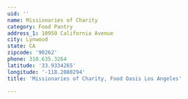 ```yaml
---
uid: ''
name: Missionaries of Charity
category: Food Pantry
address_1: 10950 California Avenue
city: Lynwood
state: CA
zipcode: '90262'
phone: 310.635.3264
latitude: '33.9334265'
longitude: '-118.2080294'
title: 'Missionaries of Charity, Food Oasis Los Angeles'

---
```

